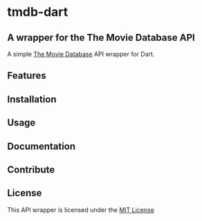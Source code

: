 # tmdb-dart

## A wrapper for the The Movie Database API

A simple [The Movie Database](https://www.themoviedb.org/) API wrapper for Dart.

## Features

## Installation

## Usage

## Documentation

## Contribute

## License

This API wrapper is licensed under the [MIT License](https://github.com/code-shoily/tmdb_dart/blob/master/LICENSE.txt)